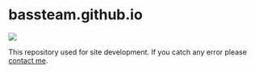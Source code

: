 # bassteam.github.io
[![](https://cdn.jsdelivr.net/gh/BASSTeam/bassteam.github.io@0.0.0-assets.1/telegram-chat.svg)](https://t.me/KaMeHb_UA)

This repository used for site development. If you catch any error please [contact me](https://t.me/KaMeHb_UA).
